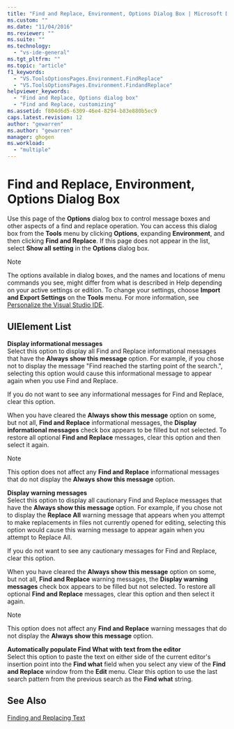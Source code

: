 ```yaml
---
title: "Find and Replace, Environment, Options Dialog Box | Microsoft Docs"
ms.custom: ""
ms.date: "11/04/2016"
ms.reviewer: ""
ms.suite: ""
ms.technology: 
  - "vs-ide-general"
ms.tgt_pltfrm: ""
ms.topic: "article"
f1_keywords: 
  - "VS.ToolsOptionsPages.Environment.FindReplace"
  - "VS.ToolsOptionsPages.Environment.FindandReplace"
helpviewer_keywords: 
  - "Find and Replace, Options dialog box"
  - "Find and Replace, customizing"
ms.assetid: f804d6d5-6309-46e4-8294-b83e880b5ec9
caps.latest.revision: 12
author: "gewarren"
ms.author: "gewarren"
manager: ghogen
ms.workload: 
  - "multiple"
---
```

# Find and Replace, Environment, Options Dialog Box
Use this page of the **Options** dialog box to control message boxes and other aspects of a find and replace operation. You can access this dialog box from the **Tools** menu by clicking **Options**, expanding **Environment**, and then clicking **Find and Replace**. If this page does not appear in the list, select **Show all setting** in the **Options** dialog box.  
  
> [!NOTE]
>  The options available in dialog boxes, and the names and locations of menu commands you see, might differ from what is described in Help depending on your active settings or edition. To change your settings, choose **Import and Export Settings** on the **Tools** menu. For more information, see [Personalize the Visual Studio IDE](../../ide/personalizing-the-visual-studio-ide.md).  
  
## UIElement List  
 **Display informational messages**  
 Select this option to display all Find and Replace informational messages that have the **Always show this message** option. For example, if you chose not to display the message "Find reached the starting point of the search.", selecting this option would cause this informational message to appear again when you use Find and Replace.  
  
 If you do not want to see any informational messages for Find and Replace, clear this option.  
  
 When you have cleared the **Always show this message** option on some, but not all, **Find and Replace** informational messages, the **Display informational messages** check box appears to be filled but not selected. To restore all optional **Find and Replace** messages, clear this option and then select it again.  
  
> [!NOTE]
>  This option does not affect any **Find and Replace** informational messages that do not display the **Always show this message** option.  
  
 **Display warning messages**  
 Select this option to display all cautionary Find and Replace messages that have the **Always show this message** option. For example, if you chose not to display the **Replace All** warning message that appears when you attempt to make replacements in files not currently opened for editing, selecting this option would cause this warning message to appear again when you attempt to Replace All.  
  
 If you do not want to see any cautionary messages for Find and Replace, clear this option.  
  
 When you have cleared the **Always show this message** option on some, but not all, **Find and Replace** warning messages, the **Display warning messages** check box appears to be filled but not selected. To restore all optional **Find and Replace** messages, clear this option and then select it again.  
  
> [!NOTE]
>  This option does not affect any **Find and Replace** warning messages that do not display the **Always show this message** option.  
  
 **Automatically populate Find What with text from the editor**  
 Select this option to paste the text on either side of the current editor's insertion point into the **Find what** field when you select any view of the **Find and Replace** window from the **Edit** menu. Clear this option to use the last search pattern from the previous search as the **Find what** string.  
  
## See Also  
 [Finding and Replacing Text](../../ide/finding-and-replacing-text.md)